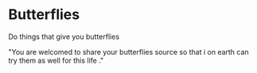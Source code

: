 # Butterflies
Do things that give you butterflies

"You are welcomed to share your butterflies source so that i on earth can try them as well for this life ."
